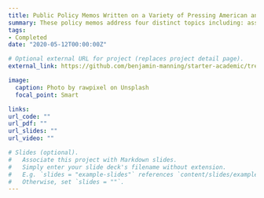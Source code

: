 ```yaml
---
title: Public Policy Memos Written on a Variety of Pressing American and International Issues
summary: These policy memos address four distinct topics including: assisting the National Parks Service in minimizing forest fires in the midsts of global warming, presenting the United States with strategies to rejoin the Iran Nuclear Deal, addressing COVID-19 in the early stages of the pandemic in Africa and Latin America from the perspective of the World Health Organization, and helping the state of Ohio address food insecurity.
tags:
- Completed
date: "2020-05-12T00:00:00Z"

# Optional external URL for project (replaces project detail page).
external_link: https://github.com/benjamin-manning/starter-academic/tree/master/static/files/memos

image:
  caption: Photo by rawpixel on Unsplash
  focal_point: Smart

links:
url_code: ""
url_pdf: ""
url_slides: ""
url_video: ""

# Slides (optional).
#   Associate this project with Markdown slides.
#   Simply enter your slide deck's filename without extension.
#   E.g. `slides = "example-slides"` references `content/slides/example-slides.md`.
#   Otherwise, set `slides = ""`.
---
```

